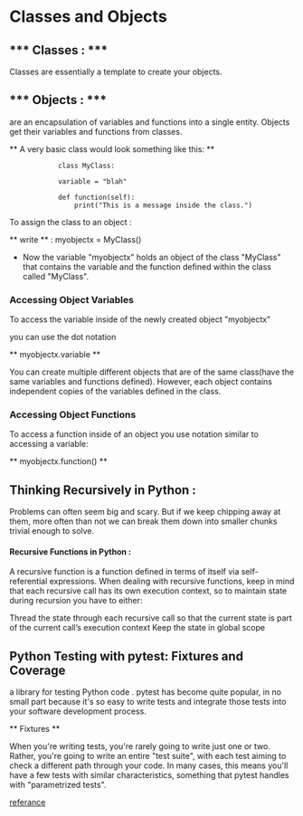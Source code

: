 # Classes and Objects

## *** Classes : ***
Classes are essentially a template to create your objects. 





## *** Objects : *** 
are an encapsulation of variables and functions into a single entity. Objects get their variables and functions from classes. 


 ** A very basic class would look something like this: **

                class MyClass:

                variable = "blah"

                def function(self):
                    print("This is a message inside the class.")




To assign the class to an object : 

** write ** : myobjectx = MyClass() 

* Now the variable "myobjectx" holds an object of the class "MyClass" that contains the variable and the function defined within the class called "MyClass".

### Accessing Object Variables 

To access the variable inside of the newly created object "myobjectx"

you can use the dot notation 

** myobjectx.variable **

You can create multiple different objects that are of the same class(have the same variables and functions defined). However, each object contains independent copies of the variables defined in the class.


### Accessing Object Functions 

To access a function inside of an object you use notation similar to accessing a variable:

** myobjectx.function() **

## Thinking Recursively in Python :

Problems can often seem big and scary. But if we keep chipping away at them, more often than not we can break them down into smaller chunks trivial enough to solve.


#### Recursive Functions in Python :

A recursive function is a function defined in terms of itself via self-referential expressions. 
When dealing with recursive functions, keep in mind that each recursive call has its own execution context, so to maintain state during recursion you have to either:

Thread the state through each recursive call so that the current state is part of the current call’s execution context
Keep the state in global scope


## Python Testing with pytest: Fixtures and Coverage 

a library for testing Python code . pytest has become quite popular, in no small part because it's so easy to write tests and integrate those tests into your software development process.


** Fixtures **

When you're writing tests, you're rarely going to write just one or two. Rather, you're going to write an entire "test suite", with each test aiming to check a different path through your code. In many cases, this means you'll have a few tests with similar characteristics, something that pytest handles with "parametrized tests".

[referance](https://www.linuxjournal.com/content/python-testing-pytest-fixtures-and-coverage)
